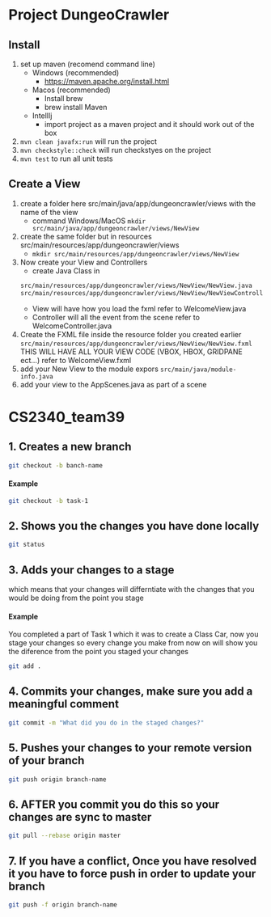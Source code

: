 # Project DungeoCrawler

## Install
1. set up maven (recomend command line)
    - Windows (recommended)
        - https://maven.apache.org/install.html
    - Macos (recommended)
        - Install brew
        - brew install Maven
    - IntellIj 
        - import project as a maven project and it should work out of the box
2. `mvn clean javafx:run` will run the project
3. `mvn checkstyle::check` will run checkstyes on the project
3. `mvn test` to run all unit tests

## Create a View
1. create a folder here src/main/java/app/dungeoncrawler/views with the name of the view
    - command Windows/MacOS `mkdir src/main/java/app/dungeoncrawler/views/NewView`
2. create the same folder but in resources src/main/resources/app/dungeoncrawler/views
    - `mkdir src/main/resources/app/dungeoncrawler/views/NewView`
3. Now create your View and Controllers
    - create Java Class in 
    ```bash
    src/main/resources/app/dungeoncrawler/views/NewView/NewView.java
    src/main/resources/app/dungeoncrawler/views/NewView/NewViewController.java
    ```
    - View will have how you load the fxml refer to WelcomeView.java
    - Controller will all the event from the scene refer to WelcomeController.java
4. Create the FXML file inside the resource folder you created earlier `src/main/resources/app/dungeoncrawler/views/NewView/NewView.fxml` THIS WILL HAVE ALL YOUR VIEW CODE (VBOX, HBOX, GRIDPANE ect...) refer to WelcomeView.fxml
5. add your New View to the module expors `src/main/java/module-info.java` 
6. add your view to the AppScenes.java as part of a scene



# CS2340_team39

## 1. Creates a new branch 
```bash
git checkout -b banch-name
```
#### Example 
```bash
git checkout -b task-1
```

## 2. Shows you the changes you have done locally
```bash
git status
```

## 3. Adds your changes to a stage 
which means that your changes will differntiate with the changes that you would be doing from the point you stage

#### Example 
You completed a part of Task 1 which it was to create a Class Car, now you stage your changes so every change you make from now on will show you the diference from the point you staged your changes

```bash
git add .
```

## 4. Commits your changes, make sure you add a meaningful comment 

```bash
git commit -m "What did you do in the staged changes?"
```

## 5. Pushes your changes to your remote version of your branch 
```bash
git push origin branch-name
```

## 6. AFTER you commit you do this so your changes are sync to master 
```bash
git pull --rebase origin master
```

## 7. If you have a conflict, Once you have resolved it you have to force push in order to update your branch 
```bash
git push -f origin branch-name
```
